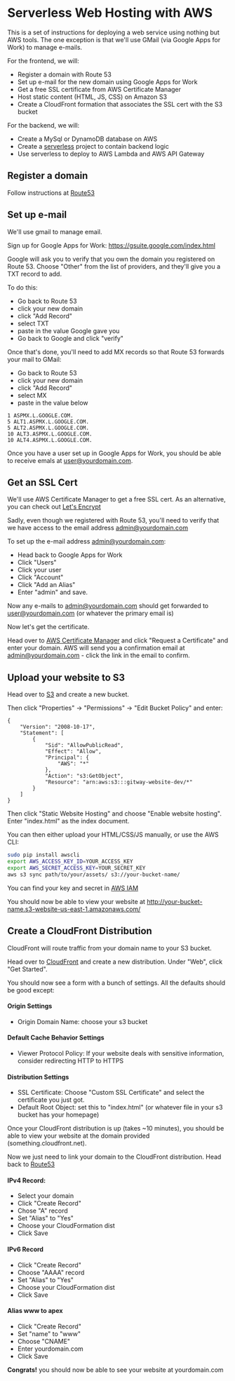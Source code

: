 # Serverless Web Hosting with AWS

This is a set of instructions for deploying a web service using nothing but AWS tools.
The one exception is that we'll use GMail (via Google Apps for Work) to manage e-mails.

For the frontend, we will:
* Register a domain with Route 53
* Set up e-mail for the new domain using Google Apps for Work
* Get a free SSL certificate from AWS Certificate Manager
* Host static content (HTML, JS, CSS) on Amazon S3
* Create a CloudFront formation that associates the SSL cert with the S3 bucket

For the backend, we will:
* Create a MySql or DynamoDB database on AWS 
* Create a [serverless](/serverless/serverless) project to contain backend logic
* Use serverless to deploy to AWS Lambda and AWS API Gateway

## Register a domain
Follow instructions at [Route53](https://console.aws.amazon.com/route53/home)

## Set up e-mail
We'll use gmail to manage email.

Sign up for Google Apps for Work:
https://gsuite.google.com/index.html

Google will ask you to verify that you own the domain you registered on Route 53.
Choose "Other" from the list of providers, and they'll give you a TXT record to add.

To do this:
* Go back to Route 53
* click your new domain
* click "Add Record"
* select TXT
* paste in the value Google gave you
* Go back to Google and click "verify"

Once that's done, you'll need to add MX records so that Route 53 forwards your mail to GMail:
* Go back to Route 53
* click your new domain
* click "Add Record"
* select MX
* paste in the value below

```
1 ASPMX.L.GOOGLE.COM.
5 ALT1.ASPMX.L.GOOGLE.COM.
5 ALT2.ASPMX.L.GOOGLE.COM.
10 ALT3.ASPMX.L.GOOGLE.COM.
10 ALT4.ASPMX.L.GOOGLE.COM.
```

Once you have a user set up in Google Apps for Work, you should be able to receive emals at user@yourdomain.com.

## Get an SSL Cert
We'll use AWS Certificate Manager to get a free SSL cert. As an alternative, you
can check out [Let's Encrypt](https://letsencrypt.org/)

Sadly, even though we registered with Route 53,
you'll need to verify that we have access to the email address admin@yourdomain.com

To set up the e-mail address admin@yourdomain.com:
* Head back to Google Apps for Work
* Click "Users"
* Click your user
* Click "Account"
* Click "Add an Alias"
* Enter "admin" and save.

Now any e-mails to admin@yourdomain.com should get forwarded to user@yourdomain.com (or whatever the primary email is)

Now let's get the certificate.

Head over to [AWS Certificate Manager](https://console.aws.amazon.com/acm/home)
and click "Request a Certificate" and enter your domain. AWS will send you a confirmation email
at admin@yourdomain.com - click the link in the email to confirm.

## Upload your website to S3
Head over to [S3](https://console.aws.amazon.com/s3/home) and create a new bucket.

Then click "Properties" -> "Permissions" -> "Edit Bucket Policy" and enter:

```
{
	"Version": "2008-10-17",
	"Statement": [
		{
			"Sid": "AllowPublicRead",
			"Effect": "Allow",
			"Principal": {
				"AWS": "*"
			},
			"Action": "s3:GetObject",
			"Resource": "arn:aws:s3:::gitway-website-dev/*"
		}
	]
}
```

Then click "Static Website Hosting" and choose "Enable website hosting". Enter "index.html" as the index document.

You can then either upload your HTML/CSS/JS manually, or use the AWS CLI:

```bash
sudo pip install awscli
export AWS_ACCESS_KEY_ID=YOUR_ACCESS_KEY
export AWS_SECRET_ACCESS_KEY=YOUR_SECRET_KEY
aws s3 sync path/to/your/assets/ s3://your-bucket-name/
```

You can find your key and secret in [AWS IAM](https://console.aws.amazon.com/iam/home)

You should now be able to view your website at http://your-bucket-name.s3-website-us-east-1.amazonaws.com/

## Create a CloudFront Distribution
CloudFront will route traffic from your domain name to your S3 bucket.

Head over to [CloudFront](https://console.aws.amazon.com/cloudfront/home) and create a new distribution.
Under "Web", click "Get Started".

You should now see a form with a bunch of settings.  All the defaults should be good except:

#### Origin Settings
* Origin Domain Name: choose your s3 bucket

#### Default Cache Behavior Settings
* Viewer Protocol Policy: If your website deals with sensitive information, consider redirecting HTTP to HTTPS

#### Distribution Settings
* SSL Certificate: Choose "Custom SSL Certificate" and select the certificate you just got.
* Default Root Object: set this to "index.html" (or whatever file in your s3 bucket has your homepage)


Once your CloudFront distribution is up (takes ~10 minutes), you should be able to view your website at
the domain provided (something.cloudfront.net).

Now we just need to link your domain to the CloudFront distribution. Head back to [Route53](https://console.aws.amazon.com/route53/home)

#### IPv4 Record:
* Select your domain
* Click "Create Record"
* Chose "A" record
* Set "Alias" to "Yes"
* Choose your CloudFormation dist
* Click Save

#### IPv6 Record
* Click "Create Record"
* Choose "AAAA" record
* Set "Alias" to "Yes"
* Choose your CloudFormation dist
* Click Save

#### Alias www to apex
* Click "Create Record"
* Set "name" to "www"
* Choose "CNAME"
* Enter yourdomain.com
* Click Save

**Congrats!** you should now be able to see your website at yourdomain.com


